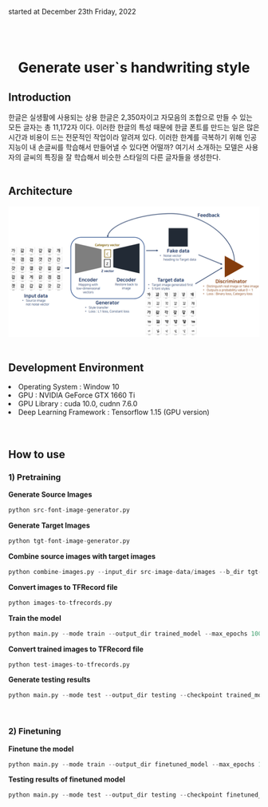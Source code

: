 started at December 23th Friday, 2022

<br>
<br>

<div align='center'>
    <h1>Generate user`s handwriting style</h1>
</div>

<h2>Introduction</h2>
한글은 실생활에 사용되는 상용 한글은 2,350자이고 자모음의 조합으로 만들 수 있는 모든 글자는 총 11,172자 이다. 이러한 한글의 특성 때문에 한글 폰트를 만드는 일은 많은 시간과 비용이 드는 전문적인 작업이라 알려져 있다. 이러한 한계를 극복하기 위해 인공지능이 내 손글씨를 학습해서 만들어낼 수 있다면 어떨까? 여기서 소개하는 모델은 사용자의 글씨의 특징을 잘 학습해서 비슷한 스타일의 다른 글자들을 생성한다.
<br>
<br>

<h2>Architecture</h2>
<img src="architecture\architecture.png"/>

<br>
<br>

<h2>Development Environment</h2>
<li>Operating System : Window 10</li>
<li>GPU : NVIDIA GeForce GTX 1660 Ti</li>
<li>GPU Library : cuda 10.0, cudnn 7.6.0</li>
<li>Deep Learning Framework : Tensorflow 1.15 (GPU version)</li>

<br>
<br>

<h2>How to use</h2>
<h3>1) Pretraining</h3>

<b>Generate Source Images</b>

```python
python src-font-image-generator.py
```

<b>Generate Target Images</b>

```python
python tgt-font-image-generator.py
```

<b>Combine source images with target images</b>

```python
python combine-images.py --input_dir src-image-data/images --b_dir tgt-image-data/images --operation combine
```

<b>Convert images to TFRecord file</b>

```python
python images-to-tfrecords.py
```

<b>Train the model</b>

```python
python main.py --mode train --output_dir trained_model --max_epochs 100
```

<b>Convert trained images to TFRecord file</b>

```python
python test-images-to-tfrecords.py
```

<b>Generate testing results</b>

```python
python main.py --mode test --output_dir testing --checkpoint trained_model
```

<br>

<h3>2) Finetuning</h3>

<b>Finetune the model</b>

```python
python main.py --mode train --output_dir finetuned_model --max_epochs 100 --checkpoint trained_model
```

<b>Testing results of finetuned model</b>

```python
python main.py --mode test --output_dir testing --checkpoint finetuned_model
```
